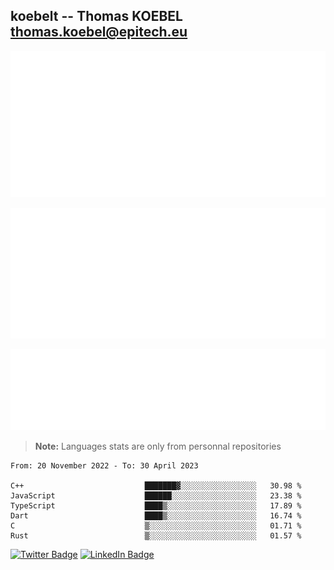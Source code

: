 ## koebelt -- Thomas KOEBEL <thomas.koebel@epitech.eu>

<!-- On github since 2018-->


![Metrics](/metrics.classic.svg)



<!--![Metrics](/metrics.plugin.introduction.repository.svg)-->
![Metrics](/metrics.plugin.isocalendar.svg)



![Metrics](/metrics.plugin.languages.svg)

> **Note:** Languages stats are only from personnal repositories

<!--START_SECTION:waka-->

```text
From: 20 November 2022 - To: 30 April 2023

C++                           ███████▓░░░░░░░░░░░░░░░░░   30.98 %
JavaScript                    ██████░░░░░░░░░░░░░░░░░░░   23.38 %
TypeScript                    ████▒░░░░░░░░░░░░░░░░░░░░   17.89 %
Dart                          ████▒░░░░░░░░░░░░░░░░░░░░   16.74 %
C                             ▒░░░░░░░░░░░░░░░░░░░░░░░░   01.71 %
Rust                          ▒░░░░░░░░░░░░░░░░░░░░░░░░   01.57 %
```

<!--END_SECTION:waka-->

[![Twitter Badge](https://img.shields.io/badge/Twitter-Profile-informational?style=flat&logo=twitter&logoColor=white&color=1CA2F1)](https://twitter.com/jesuis_roux)
[![LinkedIn Badge](https://img.shields.io/badge/LinkedIn-Profile-informational?style=flat&logo=linkedin&logoColor=white&color=0D76A8)](https://www.linkedin.com/in/koebelt/)
